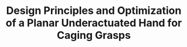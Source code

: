 ---
layout: default
title: Design Principles and Optimization of a Planar Underactuated Hand for Caging Grasps
authors: WG Bircher, AM Dollar
publication: IEEE International Conference on Robotics and Automation (ICRA)
year: 2019
award:
doi: http://dx.doi.org/XX.XXX/
---